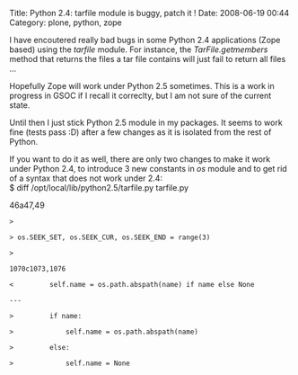 Title: Python 2.4: tarfile module is buggy, patch it !
Date: 2008-06-19 00:44
Category: plone, python, zope

I have encoutered really bad bugs in some Python 2.4 applications (Zope
based) using the *tarfile* module. For instance, the
*TarFile.getmembers* method that returns the files a tar file contains
will just fail to return all files ...   
  
Hopefully Zope will work under Python 2.5 sometimes. This is a work in
progress in GSOC if I recall it correclty, but I am not sure of the
current state.   
  
Until then I just stick Python 2.5 module in my packages. It seems to
work fine (tests pass :D) after a few changes as it is isolated from the
rest of Python.   
  
If you want to do it as well, there are only two changes to make it
work under Python 2.4, to introduce 3 new constants in *os* module and
to get rid of a syntax that does not work under 2.4:   
   $ diff /opt/local/lib/python2.5/tarfile.py tarfile.py

  
   46a47,49

    >

    > os.SEEK_SET, os.SEEK_CUR, os.SEEK_END = range(3)

    >

    1070c1073,1076

    <         self.name = os.path.abspath(name) if name else None

    ---

    >         if name:

    >             self.name = os.path.abspath(name)

    >         else:

    >             self.name = None
